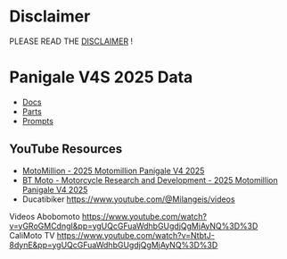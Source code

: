 # Disclaimer

PLEASE READ THE [DISCLAIMER](disclaimer.md) !

# Panigale V4S 2025 Data
- [Docs](/docs/readme.md)
- [Parts](/parts-list//readme.md)
- [Prompts](/prompts/readme.md)

## YouTube Resources
- [MotoMillion - 2025 Motomillion Panigale V4 2025](https://www.youtube.com/watch?v=41jwbxReopQ&list=PLpzj_CrGYHPKRoWg4F0yCs3FCM6Yn_GD7)
- [BT Moto - Motorcycle Research and Development - 2025 Motomillion Panigale V4 2025](https://www.youtube.com/watch?v=QrLEFwghSX4&list=PLJGdZbnCP_CaESBfuhNdvXIHFIHOQ83yc)
- Ducatibiker https://www.youtube.com/@Milangeis/videos

Videos
Abobomoto https://www.youtube.com/watch?v=yGRoGMCdngI&pp=ygUQcGFuaWdhbGUgdjQgMjAyNQ%3D%3D
CaliMoto TV https://www.youtube.com/watch?v=NtbtJ-8dynE&pp=ygUQcGFuaWdhbGUgdjQgMjAyNQ%3D%3D
